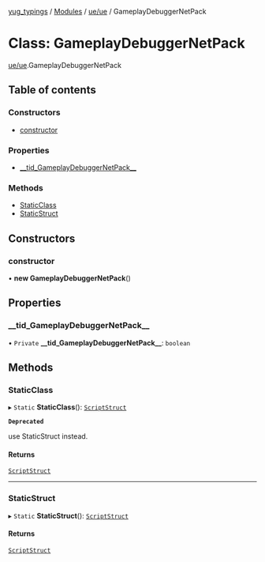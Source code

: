 [yug_typings](../README.md) / [Modules](../modules.md) / [ue/ue](../modules/ue_ue.md) / GameplayDebuggerNetPack

# Class: GameplayDebuggerNetPack

[ue/ue](../modules/ue_ue.md).GameplayDebuggerNetPack

## Table of contents

### Constructors

- [constructor](ue_ue.GameplayDebuggerNetPack.md#constructor)

### Properties

- [\_\_tid\_GameplayDebuggerNetPack\_\_](ue_ue.GameplayDebuggerNetPack.md#__tid_gameplaydebuggernetpack__)

### Methods

- [StaticClass](ue_ue.GameplayDebuggerNetPack.md#staticclass)
- [StaticStruct](ue_ue.GameplayDebuggerNetPack.md#staticstruct)

## Constructors

### constructor

• **new GameplayDebuggerNetPack**()

## Properties

### \_\_tid\_GameplayDebuggerNetPack\_\_

• `Private` **\_\_tid\_GameplayDebuggerNetPack\_\_**: `boolean`

## Methods

### StaticClass

▸ `Static` **StaticClass**(): [`ScriptStruct`](ue_ue.ScriptStruct.md)

**`Deprecated`**

use StaticStruct instead.

#### Returns

[`ScriptStruct`](ue_ue.ScriptStruct.md)

___

### StaticStruct

▸ `Static` **StaticStruct**(): [`ScriptStruct`](ue_ue.ScriptStruct.md)

#### Returns

[`ScriptStruct`](ue_ue.ScriptStruct.md)
